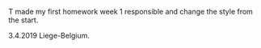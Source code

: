 T made my first homework week 1 responsible and change the style from the start. 

3.4.2019 Liege-Belgium.
